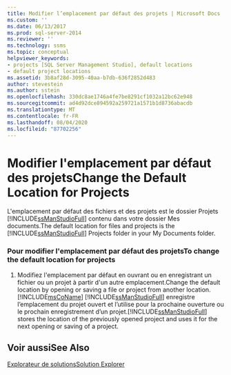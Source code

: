 ```yaml
---
title: Modifier l’emplacement par défaut des projets | Microsoft Docs
ms.custom: ''
ms.date: 06/13/2017
ms.prod: sql-server-2014
ms.reviewer: ''
ms.technology: ssms
ms.topic: conceptual
helpviewer_keywords:
- projects [SQL Server Management Studio], default locations
- default project locations
ms.assetid: 3b8af28d-3095-40aa-b7db-636f2852d483
author: stevestein
ms.author: sstein
ms.openlocfilehash: 330dc8ae1746a4fe7be8291cf1032a12bc62e948
ms.sourcegitcommit: ad4d92dce894592a259721a1571b1d8736abacdb
ms.translationtype: MT
ms.contentlocale: fr-FR
ms.lasthandoff: 08/04/2020
ms.locfileid: "87702256"
---
```

# <a name="change-the-default-location-for-projects"></a><span data-ttu-id="b4e39-102">Modifier l'emplacement par défaut des projets</span><span class="sxs-lookup"><span data-stu-id="b4e39-102">Change the Default Location for Projects</span></span>
  <span data-ttu-id="b4e39-103">L'emplacement par défaut des fichiers et des projets est le dossier Projets [!INCLUDE[ssManStudioFull](../../includes/ssmanstudiofull-md.md)] contenu dans votre dossier Mes documents.</span><span class="sxs-lookup"><span data-stu-id="b4e39-103">The default location for files and projects is the [!INCLUDE[ssManStudioFull](../../includes/ssmanstudiofull-md.md)] Projects folder in your My Documents folder.</span></span>  
  
### <a name="to-change-the-default-location-for-projects"></a><span data-ttu-id="b4e39-104">Pour modifier l'emplacement par défaut des projets</span><span class="sxs-lookup"><span data-stu-id="b4e39-104">To change the default location for projects</span></span>  
  
1.  <span data-ttu-id="b4e39-105">Modifiez l'emplacement par défaut en ouvrant ou en enregistrant un fichier ou un projet à partir d'un autre emplacement.</span><span class="sxs-lookup"><span data-stu-id="b4e39-105">Change the default location by opening or saving a file or project from another location.</span></span> [!INCLUDE[msCoName](../../includes/msconame-md.md)] <span data-ttu-id="b4e39-106">[!INCLUDE[ssManStudioFull](../../includes/ssmanstudiofull-md.md)] enregistre l’emplacement du projet ouvert et l’utilise pour la prochaine ouverture ou le prochain enregistrement d’un projet.</span><span class="sxs-lookup"><span data-stu-id="b4e39-106">[!INCLUDE[ssManStudioFull](../../includes/ssmanstudiofull-md.md)] stores the location of the previously opened project and uses it for the next opening or saving of a project.</span></span>  
  
## <a name="see-also"></a><span data-ttu-id="b4e39-107">Voir aussi</span><span class="sxs-lookup"><span data-stu-id="b4e39-107">See Also</span></span>  
 [<span data-ttu-id="b4e39-108">Explorateur de solutions</span><span class="sxs-lookup"><span data-stu-id="b4e39-108">Solution Explorer</span></span>](solution-explorer.md)  
  
  
